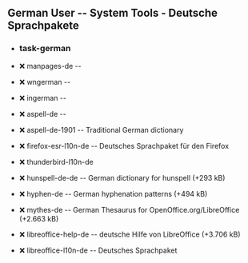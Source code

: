 ##  German User  -- System Tools - Deutsche Sprachpakete

- ###  task-german

- :x:  manpages-de  --
- :x:  wngerman  --
- :x:  ingerman  --
- :x:  aspell-de  --
- :x:  aspell-de-1901  --	Traditional German dictionary
- :x:  firefox-esr-l10n-de  -- Deutsches Sprachpaket für den Firefox
- :x:  thunderbird-l10n-de
- :x:  hunspell-de-de  --		German dictionary for hunspell (+293 kB)
- :x:  hyphen-de  --		German hyphenation patterns (+494 kB)
- :x:  mythes-de  --		German Thesaurus for OpenOffice.org/LibreOffice (+2.663 kB)
- :x:  libreoffice-help-de  --	deutsche Hilfe von LibreOffice (+3.706 kB)
- :x:  libreoffice-l10n-de  --	Deutsches Sprachpaket
